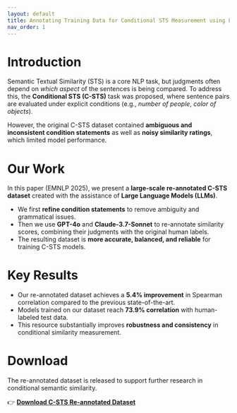 ```yaml
---
layout: default
title: Annotating Training Data for Conditional STS Measurement using LLMs
nav_order: 1
---
```


# Introduction
Semantic Textual Similarity (STS) is a core NLP task, but judgments often depend on *which aspect* of the sentences is being compared. To address this, the **Conditional STS (C-STS)** task was proposed, where sentence pairs are evaluated under explicit conditions (e.g., *number of people*, *color of objects*).  

However, the original C-STS dataset contained **ambiguous and inconsistent condition statements** as well as **noisy similarity ratings**, which limited model performance.

# Our Work
In this paper (EMNLP 2025), we present a **large-scale re-annotated C-STS dataset** created with the assistance of **Large Language Models (LLMs)**.  
- We first **refine condition statements** to remove ambiguity and grammatical issues.  
- Then we use **GPT-4o** and **Claude-3.7-Sonnet** to re-annotate similarity scores, combining their judgments with the original human labels.  
- The resulting dataset is **more accurate, balanced, and reliable** for training C-STS models.  

# Key Results
- Our re-annotated dataset achieves a **5.4% improvement** in Spearman correlation compared to the previous state-of-the-art.  
- Models trained on our dataset reach **73.9% correlation** with human-labeled test data.  
- This resource substantially improves **robustness and consistency** in conditional similarity measurement.  

# Download
The re-annotated dataset is released to support further research in conditional semantic similarity.  

👉 [**Download C-STS Re-annotated Dataset**](dataset.zip)


